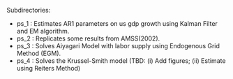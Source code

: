 
Subdirectories:
- ps_1 : Estimates AR1 parameters on us gdp growth using Kalman Filter and EM algorithm.
- ps_2 : Replicates some results from AMSS(2002).
- ps_3 : Solves Aiyagari Model with labor supply using Endogenous Grid Method (EGM).
- ps_4 : Solves the Krussel-Smith model (TBD: (i) Add figures; (ii) Estimate using Reiters Method)
 
